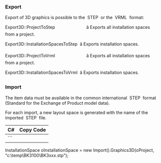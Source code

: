 ### Export

Export of 3D graphics is possible to the  STEP  or the  VRML  format:

Export3D::ProjectToStep                          â Exports all installation spaces from a project.

Export3D::InstallationSpacesToStep  â Exports installation spaces.

Export3D::ProjectToVrml                          â Exports all installation spaces from a project.

Export3D::InstallationSpacesToVrml  â Exports installation spaces.

### Import

The item data must be available in the common international  STEP  format (Standard for the Exchange of Product model data).

For each import, a new layout space is generated with the name of the imported  STEP  file.

| C# | Copy Code |
| --- | --- |
| ```  InstallationSpace oInstallationSpace = new Import().Graphics3D(oProject, "c:\\temp\\BK3100\\BK3xxx.stp"); ``` | |

```


```
